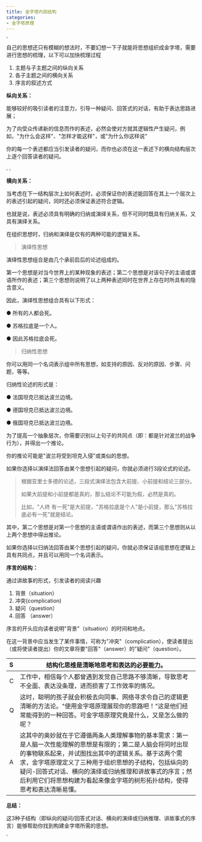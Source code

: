 ```yaml
---
title: 金字塔内部结构
categories: 
- 金字塔原理
---
```



<img src="https://img-blog.csdnimg.cn/b3868747c69646d999328687d5cb917c.png" style="zoom:25%;" />

自己的思想还只有模糊的想法时，不要幻想一下子就能将思想组织成金字塔，需要进行思想的梳理，以下可以加快梳理过程

1. 主题与子主题之间的纵向关系
2. 各子主题之间的横向关系
3. 序言的叙述方式

**纵向关系：**

能够较好的吸引读者的注意力，引导一种疑问、回答式的对话，有助于表达思路进展；

为了向受众传递新的信息而作的表述，必然会使对方就其逻辑性产生疑问，例如，"为什么会这样"、"怎样才能这样"，或"为什么你这样说"

你的每一个表述都应当引发读者的疑问，而你也必须在这一表述下的横向结构层次上逐个回答读者的疑问。

<img src="https://img-blog.csdnimg.cn/c1fafb4807474fa58af6ae9bd2b65a76.png" style="zoom:25%;" />

<img src="https://img-blog.csdnimg.cn/55f77fba79af4cc1aa8e5d24be766a24.png" style="zoom:25%;" />

**横向关系：**

当考虑在下一结构层次上如何表述时，必须保证你的表述能回答在其上一个层次上的表述引起的疑问，同时还必须保证表述符合逻辑。

也就是说，表述必须具有明确的归纳或演绎关系，但不可同时既具有归纳关系，又具有演绎关系。

在组织思想时，归纳和演绎是仅有的两种可能的逻辑关系。

> 演绎性思想

演绎性思想组合是由几个承前启后的论述组成的。

第一个思想是对当今世界上的某种现象的表述；第二个思想是对该句子的主语或谓语所作的表述；第三个思想则说明了以上两种表述同时在世界上存在时所具有的隐含意义。

因此，演绎性思想组合具有以下形式：

● 所有的人都会死。

● 苏格拉底是一个人。

● 因此苏格拉底会死。

> 归纳性思想

你可以用同一个名词表示组中所有思想，如支持的原因、反对的原因、步骤、问题，等等。

归纳性论述的形式是：

● 法国坦克已抵达波兰边境。

● 德国坦克已抵达波兰边境。

● 俄国坦克已抵达波兰边境。

为了提高一个抽象层次，你需要识别以上句子的共同点（即：都是针对波兰的战争行为），并得出一个推论。

你的推论可能是"波兰将受到坦克入侵"或类似的思想。

如果你选择以演绎法回答由某个思想引起的疑问，你就必须进行3段论式的论述。

> 根据亚里士多德的论述，三段式演绎法包含大前提、小前提和结论三部分。
>
>  如果大前提和小前提都是真的，那么结论不可能为假，必然是真的。
>
> 比如，"人终 有一死"是大前提，"苏格拉底是个人"是小前提，那么"苏格拉底必有一死"就是结论。

其中，第二个思想是对第一个思想的主语或谓语作出的表述，而第三个思想则从以上两个思想中得出推论。

如果你选择以归纳法回答由某个思想引起的疑问，你就必须保证该组思想在逻辑上具有共同点，并且可以用同一个名词表示。

**序言的结构：**

通过讲故事的形式，引发读者的阅读兴趣

1. 背景（situation）
2. 冲突(complication)
3. 疑问（question）
4. 回答 （answer）

序言的开头应向读者说明"背景"（situation）的时间和地点。

在这一背景中应当发生了某件事情，可称为"冲突"（complication），使读者提出（或将使读者提出）你的文章将要"回答"（answer）的"疑问"（question）。

| S    | 结构化思维是清晰地思考和表达的必要能力。                     |
| :--- | ------------------------------------------------------------ |
| C    | 工作中，相信每个人都曾遇到发觉自己思路不够清晰，导致思考不全面、表达没条理，进而损害了工作效率的情况。 |
| Q    | 这时，聪明的孩子就会积极去向同事、网络寻求令自己的逻辑更清晰的方法论。"使用金字塔原理展现你的思路吧！"这是他们经常能得到的一种回答。可金字塔原理究竟是什么，又是怎么做的呢？ |
| A    | 这其中的奥妙就在于它遵循两条人类理解事物的基本需求：第一是人脑一次性能理解的思想是有限的；第二是人脑会将同时出现的事物联系起来，并试图找出其中的逻辑关系。基于这两个需求，金字塔原理定义了三种用于组织思想的子结构，包括纵向的疑问-回答式对话、横向的演绎或归纳推理和讲故事式的序言；然后利用它们将思想构建为看起来像金字塔的树形拓扑结构，使得思考和表达清晰易懂。 |

**总结：**

这3种子结构（即纵向的疑问/回答式对话、横向的演绎或归纳推理、讲故事式的序言）能够帮助你找到构建金字塔所需的思想。

<img src="https://img-blog.csdnimg.cn/266e0470f5064b3982dd1a4e078fe89d.png" style="zoom:25%;" />